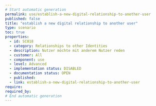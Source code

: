 ```yaml
---
# Start automatic generation
permalink: use/establish-a-new-digital-relationship-to-another-user
published: false
title: "establish a new digital relationship to another user"
type: scenario
toc: true
properties:
  - id: SC018
  - category: Relationships to other Identities
  - description: Nutzer möchte mit anderem Nutzer reden
  - customer: All
  - component: use
  - level: Advanced
  - implementation status: DISABLED
  - documentation status: OPEN
  - published:
  - link: establish-a-new-digital-relationship-to-another-user
require:
required_by:
# End automatic generation
---
```

